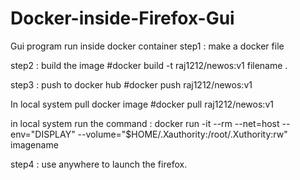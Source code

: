 # Docker-inside-Firefox-Gui
Gui program run inside docker container
step1 : make a docker file

step2 : build the image
#docker build -t raj1212/newos:v1 filename .

step3 : push to docker hub
#docker push raj1212/newos:v1 

In local system pull docker image
#docker pull raj1212/newos:v1


in local system run the command : docker run -it --rm --net=host --env="DISPLAY" --volume="$HOME/.Xauthority:/root/.Xuthority:rw" imagename 

step4 : use anywhere to launch the firefox.

